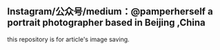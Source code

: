 Instagram/公众号/medium：@pamperherself
a portrait photographer based in Beijing ,China
-----
this repository is for article's image saving.

